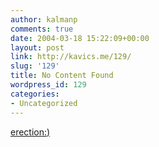 ```yaml
---
author: kalmanp
comments: true
date: 2004-03-18 15:22:09+00:00
layout: post
link: http://kavics.me/129/
slug: '129'
title: No Content Found
wordpress_id: 129
categories:
- Uncategorized
---
```


[erection:)](http://www.baeijs.dk/images/toons/erection.jpg)
